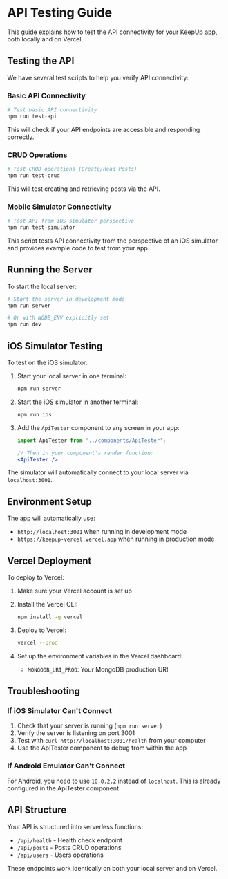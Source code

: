 # API Testing Guide

This guide explains how to test the API connectivity for your KeepUp app, both locally and on Vercel.

## Testing the API

We have several test scripts to help you verify API connectivity:

### Basic API Connectivity

```bash
# Test basic API connectivity
npm run test-api
```

This will check if your API endpoints are accessible and responding correctly.

### CRUD Operations

```bash
# Test CRUD operations (Create/Read Posts)
npm run test-crud
```

This will test creating and retrieving posts via the API.

### Mobile Simulator Connectivity

```bash
# Test API from iOS simulator perspective
npm run test-simulator
```

This script tests API connectivity from the perspective of an iOS simulator and provides example code to test from your app.

## Running the Server

To start the local server:

```bash
# Start the server in development mode
npm run server

# Or with NODE_ENV explicitly set
npm run dev
```

## iOS Simulator Testing

To test on the iOS simulator:

1. Start your local server in one terminal:
   ```bash
   npm run server
   ```

2. Start the iOS simulator in another terminal:
   ```bash
   npm run ios
   ```

3. Add the `ApiTester` component to any screen in your app:
   ```jsx
   import ApiTester from '../components/ApiTester';
   
   // Then in your component's render function:
   <ApiTester />
   ```

The simulator will automatically connect to your local server via `localhost:3001`.

## Environment Setup

The app will automatically use:
- `http://localhost:3001` when running in development mode
- `https://keepup-vercel.vercel.app` when running in production mode

## Vercel Deployment

To deploy to Vercel:

1. Make sure your Vercel account is set up
2. Install the Vercel CLI:
   ```bash
   npm install -g vercel
   ```

3. Deploy to Vercel:
   ```bash
   vercel --prod
   ```

4. Set up the environment variables in the Vercel dashboard:
   - `MONGODB_URI_PROD`: Your MongoDB production URI

## Troubleshooting

### If iOS Simulator Can't Connect

1. Check that your server is running (`npm run server`)
2. Verify the server is listening on port 3001
3. Test with `curl http://localhost:3001/health` from your computer
4. Use the ApiTester component to debug from within the app

### If Android Emulator Can't Connect

For Android, you need to use `10.0.2.2` instead of `localhost`. This is already configured in the ApiTester component.

## API Structure

Your API is structured into serverless functions:

- `/api/health` - Health check endpoint
- `/api/posts` - Posts CRUD operations 
- `/api/users` - Users operations

These endpoints work identically on both your local server and on Vercel. 